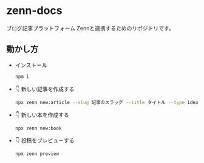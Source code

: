 # zenn-docs
ブログ記事プラットフォーム Zennと連携するためのリポジトリです。

## 動かし方

- インストール

  ```bash
  npm i
  ```

- 👇  新しい記事を作成する

  ```bash
  npx zenn new:article --slug 記事のスラッグ --title タイトル --type idea --emoji ✨
  ```

- 👇  新しい本を作成する

  ```bash
  npx zenn new:book
  ```

- 👇  投稿をプレビューする

  ```bash
  npx zenn preview
  ```
